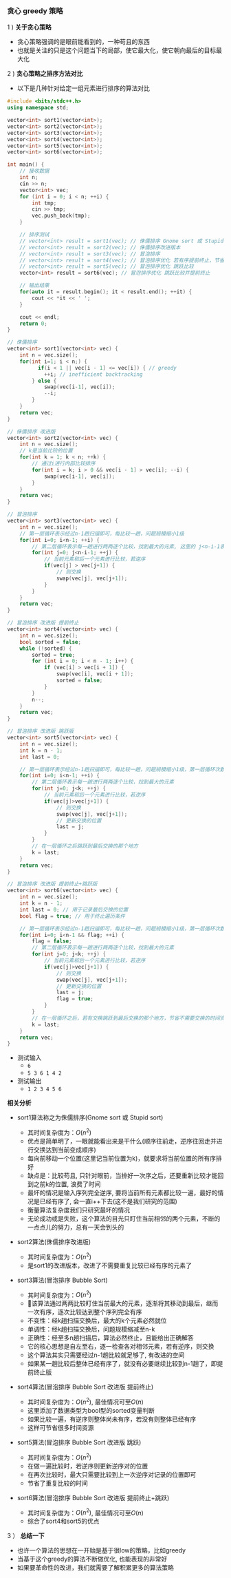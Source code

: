 ### 贪心 greedy 策略

1 ) **关于贪心策略**

- 贪心策略强调的是眼前能看到的，一种苟且的东西
- 也就是关注的只是这个问题当下的局部，使它最大化，使它朝向最后的目标最大化

2 ) **贪心策略之排序方法对比**

- 以下是几种针对给定一组元素进行排序的算法对比

```cpp
#include <bits/stdc++.h>
using namespace std;

vector<int> sort1(vector<int>);
vector<int> sort2(vector<int>);
vector<int> sort3(vector<int>);
vector<int> sort4(vector<int>);
vector<int> sort5(vector<int>);
vector<int> sort6(vector<int>);

int main() {
    // 接收数据
    int n;
    cin >> n;
    vector<int> vec;
    for (int i = 0; i < n; ++i) {
        int tmp;
        cin >> tmp;
        vec.push_back(tmp);
    }

    // 排序测试
    // vector<int> result = sort1(vec); // 侏儒排序 Gnome sort 或 Stupid sort
    // vector<int> result = sort2(vec); // 侏儒排序改进版本
    // vector<int> result = sort3(vec); // 冒泡排序
    // vector<int> result = sort4(vec); // 冒泡排序优化 若有序提前终止，节省无必要循环
    // vector<int> result = sort5(vec); // 冒泡排序优化 跳跃比较
    vector<int> result = sort6(vec); // 冒泡排序优化 跳跃比较并提前终止

    // 输出结果
    for(auto it = result.begin(); it < result.end(); ++it) {
        cout << *it << ' ';
    }

    cout << endl;
    return 0; 
}

// 侏儒排序
vector<int> sort1(vector<int> vec) {
    int n = vec.size();
    for(int i=1; i < n;) {
          if(i < 1 || vec[i - 1] <= vec[i]) { // greedy
            ++i; // inefficient backtracking
        } else {
            swap(vec[i-1], vec[i]);
            --i;
        }
    }
    return vec;
}

// 侏儒排序 改进版
vector<int> sort2(vector<int> vec) {
    int n = vec.size();
    // k是当前比较的位置
    for(int k = 1; k < n; ++k) {
        // 通过i进行内部比较排序
        for(int i = k; i > 0 && vec[i - 1] > vec[i]; --i) {
            swap(vec[i-1], vec[i]);
        }
    }
    return vec;
}

// 冒泡排序
vector<int> sort3(vector<int> vec) {
    int n = vec.size();
    // 第一层循环表示经过n-1趟扫描即可，每比较一趟，问题规模缩小1级
    for(int i=0; i<n-1; ++i) {
        // 第二层循环表示每一趟进行两两逐个比较，找到最大的元素, 这里的 j<n-i-1表示，上层i循环每循环一遍，问题规模缩小1级
        for(int j=0; j<n-i-1; ++j) {
            // 当前元素和后一个元素进行比较，若逆序
            if(vec[j] > vec[j+1]) {
                // 则交换
                swap(vec[j], vec[j+1]);
            }
        }
    }
    return vec;
}

// 冒泡排序 改进版 提前终止
vector<int> sort4(vector<int> vec) {
    int n = vec.size();
    bool sorted = false;
    while (!sorted) {
        sorted = true;
        for (int i = 0; i < n - 1; i++) {
            if (vec[i] > vec[i + 1]) {
                swap(vec[i], vec[i + 1]);
                sorted = false;
            }
        }
        n--;
    }
    return vec;
}

// 冒泡排序 改进版 跳跃版
vector<int> sort5(vector<int> vec) {
    int n = vec.size();
    int k = n - 1;
    int last = 0;

    // 第一层循环表示经过n-1趟扫描即可，每比较一趟，问题规模缩小1级，第一层循环次数必须不变 n-1 次
    for(int i=0; i<n-1; ++i) {
        // 第二层循环表示每一趟进行两两逐个比较，找到最大的元素
        for(int j=0; j<k; ++j) {
            // 当前元素和后一个元素进行比较，若逆序
            if(vec[j]>vec[j+1]) {
                // 则交换
                swap(vec[j], vec[j+1]);
                // 更新交换的位置
                last = j;
            }
        }
        // 在一层循环之后跳跃到最后交换的那个地方
        k = last;
    }
    return vec;
}

// 冒泡排序 改进版 提前终止+跳跃版
vector<int> sort6(vector<int> vec) {
    int n = vec.size();
    int k = n - 1;
    int last = 0; // 用于记录最后交换的位置
    bool flag = true; // 用于终止遍历条件

    // 第一层循环表示经过n-1趟扫描即可，每比较一趟，问题规模缩小1级，第一层循环次数必须不变 n-1 次
    for(int i=0; i<n-1 && flag; ++i) {
        flag = false;
        // 第二层循环表示每一趟进行两两逐个比较，找到最大的元素
        for(int j=0; j<k; ++j) {
            // 当前元素和后一个元素进行比较，若逆序
            if(vec[j]>vec[j+1]) {
                // 则交换
                swap(vec[j], vec[j+1]);
                // 更新交换的位置
                last = j;
                flag = true;
            }
        }
        // 在一层循环之后，若有交换跳跃到最后交换的那个地方，节省不需要交换的时间资源
        k = last;
    }
    return vec;
}
```

- 测试输入
    * `6`
    * `5 3 6 1 4 2`
- 测试输出
    * `1 2 3 4 5 6`

**相关分析**

- sort1算法称之为侏儒排序(Gnome sort 或 Stupid sort)
    * 其时间复杂度为：$O(n^2)$
    * 优点是简单明了，一眼就能看出来是干什么(顺序往前走，逆序往回走并进行交换达到当前变成顺序)
    * 每向前移动一个位置(这里记当前位置为k)，就要求将当前位置的所有序排好
    * 缺点是：比较苟且, 只针对眼前，当排好一次序之后，还要重新比较才能回到之前k的位置, 浪费了时间
    * 最坏的情况是输入序列完全逆序, 要将当前所有元素都比较一遍，最好的情况是已经有序了, 会一直i++下去(这不是我们研究的范围)
    * 衡量算法复杂度我们只研究最坏的情况
    * 无论成功或是失败，这个算法的目光只盯住当前相邻的两个元素，不断的一点点儿的努力，总有一天会到头的

- sort2算法(侏儒排序改进版)
    * 其时间复杂度为：$O(n^2)$
    * 是sort1的改进版本，改进了不需要重复比较已经有序的元素了

- sort3算法(冒泡排序 Bubble Sort)
    * 其时间复杂度为：$O(n^2)$
    * 该算法通过两两比较盯住当前最大的元素，逐渐将其移动到最后，继而一次有序，逐次比较达到整个序列完全有序
    * 不变性：经k趟扫描交换后，最大的k个元素必然就位
    * 单调性：经k趟扫描交换后，问题规模缩减至n-k
    * 正确性：经至多n趟扫描后，算法必然终止，且能给出正确解答
    * 它的核心思想是自左至右，逐一检查各对相邻元素，若有逆序，则交换
    * 这个算法其实只需要经过n-1趟比较就足够了, 有改进的空间
    * 如果某一趟比较后整体已经有序了，就没有必要继续比较到n-1趟了，即提前终止版

- sort4算法(冒泡排序 Bubble Sort 改进版 提前终止)
    * 其时间复杂度为：$O(n^2)$, 最佳情况可至$O(n)$
    * 这里添加了数据类型为bool型的sorted变量判断
    * 如果比较一遍，有逆序则整体尚未有序，若没有则整体已经有序
    * 这样可节省很多时间资源

- sort5算法(冒泡排序 Bubble Sort 改进版 跳跃)
    * 其时间复杂度为：$O(n^2)$
    * 在做一遍比较时，若逆序则更新逆序对的位置
    * 在再次比较时，最大只需要比较到上一次逆序对记录的位置即可
    * 节省了重复比较的时间

- sort6算法(冒泡排序 Bubble Sort 改进版 提前终止+跳跃)
    * 其时间复杂度为：$O(n^2)$, 最佳情况可至$O(n)$
    * 综合了sort4和sort5的优点

3 ） **总结一下**

- 也许一个算法的思想在一开始是基于很low的策略，比如greedy
- 当基于这个greedy的算法不断做优化, 也能表现的非常好
- 如果要革命性的改进，我们就需要了解积累更多的算法策略